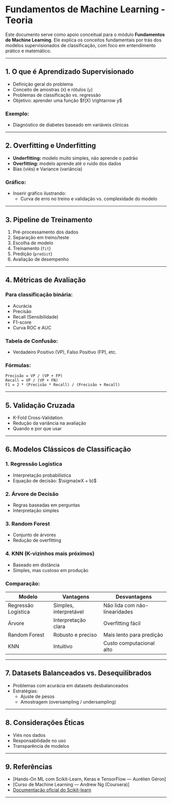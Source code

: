 # Fundamentos de Machine Learning - Teoria

Este documento serve como apoio conceitual para o módulo **Fundamentos de Machine Learning**. Ele explica os conceitos fundamentais por trás dos modelos supervisionados de classificação, com foco em entendimento prático e matemático.

---

## 1. O que é Aprendizado Supervisionado

- Definição geral do problema
- Conceito de amostras (`X`) e rótulos (`y`)
- Problemas de classificação vs. regressão
- Objetivo: aprender uma função \$f(X) \rightarrow y\$

### Exemplo:

- Diagnóstico de diabetes baseado em variáveis clínicas

---

## 2. Overfitting e Underfitting

- **Underfitting:** modelo muito simples, não aprende o padrão
- **Overfitting:** modelo aprende até o ruído dos dados
- Bias (viés) e Variance (variância)

### Gráfico:

- Inserir gráfico ilustrando:
  - Curva de erro no treino e validação vs. complexidade do modelo

---

## 3. Pipeline de Treinamento

1. Pré-processamento dos dados
2. Separação em treino/teste
3. Escolha de modelo
4. Treinamento (`fit`)
5. Predição (`predict`)
6. Avaliação de desempenho

---

## 4. Métricas de Avaliação

### Para classificação binária:

- Acurácia
- Precisão
- Recall (Sensibilidade)
- F1-score
- Curva ROC e AUC

### Tabela de Confusão:

- Verdadeiro Positivo (VP), Falso Positivo (FP), etc.

### Fórmulas:

```
Precisão = VP / (VP + FP)
Recall = VP / (VP + FN)
F1 = 2 * (Precisão * Recall) / (Precisão + Recall)
```

---

## 5. Validação Cruzada

- K-Fold Cross-Validation
- Redução da variância na avaliação
- Quando e por que usar

---

## 6. Modelos Clássicos de Classificação

### 1. Regressão Logística

- Interpretação probabilística
- Equação de decisão: \$\sigma(wX + b)\$

### 2. Árvore de Decisão

- Regras baseadas em perguntas
- Interpretação simples

### 3. Random Forest

- Conjunto de árvores
- Redução de overfitting

### 4. KNN (K-vizinhos mais próximos)

- Baseado em distância
- Simples, mas custoso em produção

### Comparação:

| Modelo              | Vantagens              | Desvantagens                  |
| ------------------- | ---------------------- | ----------------------------- |
| Regressão Logística | Simples, interpretável | Não lida com não-linearidades |
| Árvore              | Interpretação clara    | Overfitting fácil             |
| Random Forest       | Robusto e preciso      | Mais lento para predição      |
| KNN                 | Intuitivo              | Custo computacional alto      |

---

## 7. Datasets Balanceados vs. Desequilibrados

- Problemas com acurácia em datasets desbalanceados
- Estratégias:
  - Ajuste de pesos
  - Amostragem (oversampling / undersampling)

---

## 8. Considerações Éticas

- Viés nos dados
- Responsabilidade no uso
- Transparência de modelos

---

## 9. Referências

- [Hands-On ML com Scikit-Learn, Keras e TensorFlow — Aurélien Géron]
- [Curso de Machine Learning — Andrew Ng (Coursera)]
- [Documentação oficial do Scikit-learn](https://scikit-learn.org/stable/)

---
